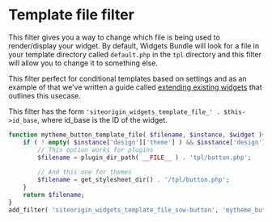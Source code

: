 # Template file filter

This filter gives you a way to change which file is being used to render/display your widget. By default, Widgets Bundle will look for a file in your template directory called `default.php` in the `tpl` directory and this filter will allow you to change it to something else.

This filter perfect for conditional templates based on settings and as an example of that we've written a guide called [extending existing widgets](../../getting-started/extending-existing-widgets.md) that outlines this usecase.

This filter has the form `'siteorigin_widgets_template_file_' . $this->id_base`, where id_base is the ID of the widget.

```php
function mytheme_button_template_file( $filename, $instance, $widget ){
    if ( ! empty( $instance['design']['theme'] ) && $instance['design']['theme'] == 'test' ) {
        // This option works for plugins
        $filename = plugin_dir_path( __FILE__ ) . 'tpl/button.php';
        
        // And this one for themes
        $filename = get_stylesheet_dir() . '/tpl/button.php'; 
    }
    return $filename;
}
add_filter( 'siteorigin_widgets_template_file_sow-button', 'mytheme_button_template_file', 10, 3 );
```
